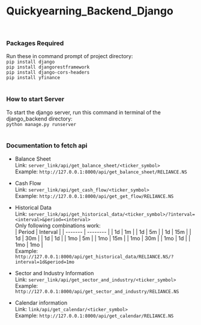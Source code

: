 # Quickyearning_Backend_Django
<br>

### Packages Required
Run these in command prompt of project directory:<br>
`pip install django`<br>
`pip install djangorestframework`<br>
`pip install django-cors-headers`<br>
`pip install yfinance`<br>
<br>

### How to start Server
To start the django server, run this command in terminal of the django_backend directory:<br>
`python manage.py runserver`<br>
<br>

### Documentation to fetch api

- Balance Sheet<br>
Link: `server_link/api/get_balance_sheet/<ticker_symbol>`<br>
Example: `http://127.0.0.1:8000/api/get_balance_sheet/RELIANCE.NS`<br>

- Cash Flow<br>
Link: `server_link/api/get_cash_flow/<ticker_symbol>`<br>
Example: `http://127.0.0.1:8000/api/get_get_flow/RELIANCE.NS`<br>

- Historical Data<br>
Link: `server_link/api/get_historical_data/<ticker_symbol>/?interval=<interval>&period=<interval>`<br>
Only following combinations work:<br>
| Period  | Interval |
| ------- | -------- |
| 1d      | 1m       |
| 1d      | 5m       |
| 1d      | 15m      |
| 1d      | 30m      |
| 1d      | 1d       |
| 1mo     | 5m       |
| 1mo     | 15m      |
| 1mo     | 30m      |
| 1mo     | 1d       |
| 1mo     | 1mo      |<br>
Example: `http://127.0.0.1:8000/api/get_historical_data/RELIANCE.NS/?interval=1d&period=1mo`<br>

- Sector and Industry Information<br>
Link: `server_link/api/get_sector_and_industry/<ticker_symbol>`<br>
Example: `http://127.0.0.1:8000/api/get_sector_and_industry/RELIANCE.NS`<br>

- Calendar information<br>
Link: `link/api/get_calendar/<ticker_symbol>`<br>
Example: `http://127.0.0.1:8000/api/get_calendar/RELIANCE.NS`<br>

